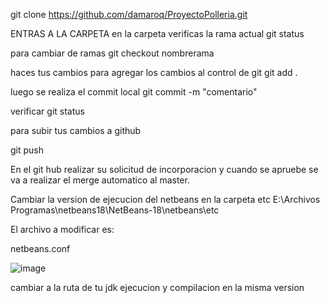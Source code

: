 git clone https://github.com/damaroq/ProyectoPolleria.git

ENTRAS A LA CARPETA
en la carpeta verificas la rama actual
git status

para cambiar de ramas 
git checkout nombrerama

haces tus cambios
para agregar los cambios al control de git
git add .

luego se realiza el commit local
git commit -m "comentario"

verificar git status

para subir tus cambios a  github 

git push

En el git hub realizar su solicitud de incorporacion 
y cuando se apruebe se va a realizar el merge automatico al master.


Cambiar la version de ejecucion del netbeans en la carpeta etc
E:\Archivos Programas\netbeans18\NetBeans-18\netbeans\etc

El archivo a modificar es:

netbeans.conf

![image](https://github.com/user-attachments/assets/1770d553-839d-4b83-8a3a-7a079f84f931)

cambiar a la ruta de tu jdk 
ejecucion y compilacion en la misma version

